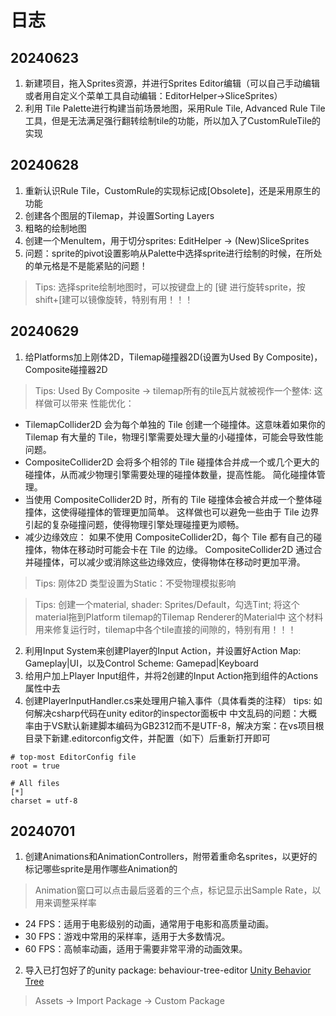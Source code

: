 # 日志

## 20240623
1. 新建项目，拖入Sprites资源，并进行Sprites Editor编辑（可以自己手动编辑或者用自定义个菜单工具自动编辑：EditorHelper->SliceSprites）
2. 利用 Tile Palette进行构建当前场景地图，采用Rule Tile, Advanced Rule Tile工具，但是无法满足强行翻转绘制tile的功能，所以加入了CustomRuleTile的实现

## 20240628
1. 重新认识Rule Tile，CustomRule的实现标记成[Obsolete]，还是采用原生的功能
2. 创建各个图层的Tilemap，并设置Sorting Layers
3. 粗略的绘制地图
4. 创建一个MenuItem，用于切分sprites: EditHelper -> (New)SliceSprites
5. 问题：sprite的pivot设置影响从Palette中选择sprite进行绘制的时候，在所处的单元格是不是能紧贴的问题！
> Tips: 选择sprite绘制地图时，可以按键盘上的 [键 进行旋转sprite，按shift+[建可以镜像旋转，特别有用！！！

## 20240629
 1. 给Platforms加上刚体2D，Tilemap碰撞器2D(设置为Used By Composite)，Composite碰撞器2D
> Tips: Used By Composite -> tilemap所有的tile瓦片就被视作一个整体: 这样做可以带来
性能优化：

* TilemapCollider2D 会为每个单独的 Tile 创建一个碰撞体。这意味着如果你的 Tilemap 有大量的 Tile，物理引擎需要处理大量的小碰撞体，可能会导致性能问题。
* CompositeCollider2D 会将多个相邻的 Tile 碰撞体合并成一个或几个更大的碰撞体，从而减少物理引擎需要处理的碰撞体数量，提高性能。
简化碰撞体管理。
* 当使用 CompositeCollider2D 时，所有的 Tile 碰撞体会被合并成一个整体碰撞体，这使得碰撞体的管理更加简单。
这样做也可以避免一些由于 Tile 边界引起的复杂碰撞问题，使得物理引擎处理碰撞更为顺畅。
* 减少边缘效应：
如果不使用 CompositeCollider2D，每个 Tile 都有自己的碰撞体，物体在移动时可能会卡在 Tile 的边缘。
CompositeCollider2D 通过合并碰撞体，可以减少或消除这些边缘效应，使得物体在移动时更加平滑。

> Tips: 刚体2D 类型设置为Static：不受物理模拟影响

> Tips: 创建一个material, shader: Sprites/Default，勾选Tint; 将这个material拖到Platform tilemap的Tilemap Renderer的Material中
这个材料用来修复运行时，tilemap中各个tile直接的间隙的，特别有用！！！
2. 利用Input System来创建Player的Input Action，并设置好Action Map: Gameplay|UI，以及Control Scheme: Gamepad|Keyboard
3. 给用户加上Player Input组件，并将2创建的Input Action拖到组件的Actions属性中去
4. 创建PlayerInputHandler.cs来处理用户输入事件（具体看类的注释）
tips: 如何解决csharp代码在unity editor的inspector面板中 中文乱码的问题：大概率由于VS默认新建脚本编码为GB2312而不是UTF-8，解决方案：在vs项目根目录下新建.editorconfig文件，并配置（如下）后重新打开即可
```
# top-most EditorConfig file
root = true

# All files
[*]
charset = utf-8
```

## 20240701
1. 创建Animations和AnimationControllers，附带着重命名sprites，以更好的标记哪些sprite是用作哪些Animation的
> Animation窗口可以点击最后竖着的三个点，标记显示出Sample Rate，以用来调整采样率 
* 24 FPS：适用于电影级别的动画，通常用于电影和高质量动画。
* 30 FPS：游戏中常用的采样率，适用于大多数情况。
* 60 FPS：高帧率动画，适用于需要非常平滑的动画效果。
2. 导入已打包好了的unity package: behaviour-tree-editor
[Unity Behavior Tree](https://www.thekiwicoder.com/behaviour-tree)
> Assets -> Import Package -> Custom Package